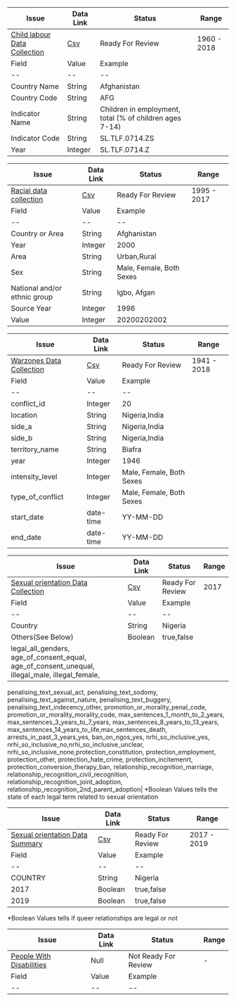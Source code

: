 | Issue                                   | Data Link | Status      | Range|
|-----------------------------------------|-------------|-----------------|------------|
|[Child labour Data Collection](https://github.com/tapaswenipathak/TheLesserNumber/issues/29)|[Csv](ChildLabourData.csv)|Ready For Review| 1960 - 2018|
|Field|Value|Example|
|--|--|--|
|Country Name|String|Afghanistan|
|Country Code|String|AFG|
|Indicator Name|String|Children in employment, total (% of children ages 7-14)|
|Indicator Code|String|SL.TLF.0714.ZS|
|Year|Integer|SL.TLF.0714.Z|

| Issue                                   | Data Link | Status      | Range| 
|-----------------------------------------|-------------|-----------------|------------|
|[Racial data collection](https://github.com/tapaswenipathak/TheLesserNumber/issues/28)|[Csv](RacialData.csv)|Ready For Review| 1995 - 2017|
|Field|Value|Example|
|--|--|--|
|Country or Area|String|Afghanistan|
|Year|Integer|2000|
|Area|String|Urban,Rural|
|Sex|String|Male, Female, Both Sexes|
|National and/or ethnic group|String|Igbo, Afgan|
|Source Year|Integer|1996|
|Value|Integer|20200202002|




| Issue                                   | Data Link | Status      | Range|
|-----------------------------------------|-------------|-----------------|------------|
|[Warzones Data Collection](https://github.com/tapaswenipathak/TheLesserNumber/issues/27)|[Csv](WarZonesData.csv)|Ready For Review| 1941 - 2018|
|Field|Value|Example|
|--|--|--|
|conflict_id|Integer|20|
|location|String|Nigeria,India|
|side_a|String|Nigeria,India|
|side_b|String|Nigeria,India|
|territory_name|String|Biafra|
|year|Integer|1946|
|intensity_level|Integer|Male, Female, Both Sexes|
|type_of_conflict|Integer|Male, Female, Both Sexes|
|start_date|date-time|YY-MM-DD|
|end_date|date-time|YY-MM-DD|



| Issue                                   | Data Link | Status      | Range|
|-----------------------------------------|-------------|-----------------|------------|
|[Sexual orientation Data Collection](https://github.com/tapaswenipathak/TheLesserNumber/issues/26)|[Csv](https://github.com/prondubuisi/TheLesserNumber/blob/master/Global%20LGBTQIlawsData.csv)|Ready For Review| 2017|
|Field|Value|Example|
|--|--|--|
|Country|String|Nigeria|
|Others(See Below)|Boolean|true,false|
|legal_all_genders, age_of_consent_equal, age_of_consent_unequal, illegal_male, illegal_female,
penalising_text_sexual_act, penalising_text_sodomy, penalising_text_against_nature, penalising_text_buggery,
penalising_text_indecency_other, promotion_or_morality_penal_code, promotion_or_morality_morality_code,
max_sentences_1_month_to_2_years, max_sentences_3_years_to_7_years, max_sentences_8_years_to_13_years, 
max_sentences_14_years_to_life,max_sentences_death, arrests_in_past_3_years_yes, ban_on_ngos_yes, nrhi_so_inclusive_yes, 
nrhi_so_inclusive_no,nrhi_so_inclusive_unclear, nrhi_so_inclusive_none,protection_constitution, protection_employment,
protection_other,	protection_hate_crime,	protection_incitemenrt,	protection_conversion_therapy_ban,	relationship_recognition_marriage,	relationship_recognition_civil_recognition,	relationship_recognition_joint_adoption,	
relationship_recognition_2nd_parent_adoption|
*Boolean Values tells the state of each legal term related to sexual orientation

| Issue                                   | Data Link | Status      | Range|
|-----------------------------------------|-------------|-----------------|------------|
|[Sexual orientation Data Summary](https://github.com/tapaswenipathak/TheLesserNumber/issues/26)|[Csv](https://github.com/prondubuisi/TheLesserNumber/blob/master/Global%20LGBTQIlawsData.csv)|Ready For Review| 2017 - 2019|
|Field|Value|Example|
|--|--|--|
|COUNTRY|String|Nigeria|
|2017|Boolean|true,false|
|2019|Boolean|true,false|
*Boolean Values tells if queer relationships are legal or not

| Issue                                   | Data Link | Status      | Range|
|-----------------------------------------|-------------|-----------------|------------|
|[People With Disabilities](https://github.com/tapaswenipathak/TheLesserNumber/issues/25)|Null| Not Ready For Review|  - |
|Field|Value|Example|
|--|--|--|


